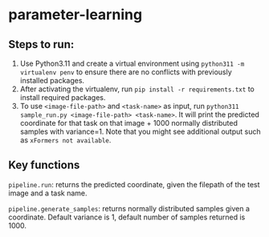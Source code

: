 # parameter-learning

## Steps to run:
1) Use Python3.11 and create a virtual environment using `python311 -m virtualenv penv` to ensure there are no conflicts with previously installed packages.
2) After activating the virtualenv, run `pip install -r requirements.txt` to install required packages. 
3) To use `<image-file-path>` and `<task-name>` as input, run `python311 sample_run.py <image-file-path> <task-name>`. It will print the predicted coordinate for that task on that image + 1000 normally distributed samples with variance=1. Note that you might see additional output such as `xFormers not available`.

## Key functions 
`pipeline.run`: returns the predicted coordinate, given the filepath of the test image and a task name.

`pipeline.generate_samples`: returns normally distributed samples given a coordinate. Default variance is 1, default number of samples returned is 1000.
